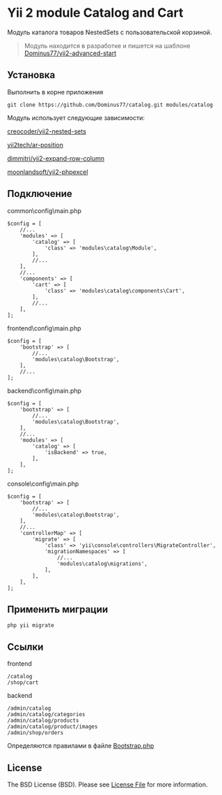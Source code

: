 Yii 2 module Catalog and Cart
===============================

Модуль каталога товаров NestedSets с пользовательской корзиной.

> Модуль находится в разработке и пишется на шаблоне [Dominus77/yii2-advanced-start](https://github.com/Dominus77/yii2-advanced-start)

Установка
------------
Выполнить в корне приложения
```
git clone https://github.com/Dominus77/catalog.git modules/catalog
```
Модуль использует следующие зависимости:

[creocoder/yii2-nested-sets](https://github.com/creocoder/yii2-nested-sets)

[yii2tech/ar-position](https://github.com/yii2tech/ar-position)

[dimmitri/yii2-expand-row-column](https://github.com/dimmitri/yii2-expand-row-column)

[moonlandsoft/yii2-phpexcel](https://github.com/moonlandsoft/yii2-phpexcel)

Подключение
------------
common\config\main.php
```
$config = [
    //...
    'modules' => [        
        'catalog' => [
            'class' => 'modules\catalog\Module',
        ],
        //...
    ],
    //...
    'components' => [
        'cart' => [
            'class' => 'modules\catalog\components\Cart',
        ],
        //...
    ],
];
```
frontend\config\main.php
```
$config = [
    'bootstrap' => [
        //...
        'modules\catalog\Bootstrap',
    ],
    //...
];
```
backend\config\main.php
```
$config = [
    'bootstrap' => [
        //...
        'modules\catalog\Bootstrap',
    ],
    //...
    'modules' => [
        'catalog' => [
            'isBackend' => true,
        ],
    ],
];
```
console\config\main.php
```
$config = [
    'bootstrap' => [
        //...
        'modules\catalog\Bootstrap',
    ],
    //...
    'controllerMap' => [
        'migrate' => [
            'class' => 'yii\console\controllers\MigrateController',
            'migrationNamespaces' => [
                //...
                'modules\catalog\migrations',
            ],
        ],
    ],
];
```
Применить миграции
---
```
php yii migrate
```
Ссылки
---
frontend
```
/catalog
/shop/cart
```
backend
```
/admin/catalog
/admin/catalog/categories
/admin/catalog/products
/admin/catalog/product/images
/admin/shop/orders

```
Определяются правилами в файле [Bootstrap.php](https://github.com/Dominus77/catalog/blob/master/Bootstrap.php)

License
-----
The BSD License (BSD). Please see [License File](https://github.com/Dominus77/catalog/blob/master/LICENSE.md) for more information.






